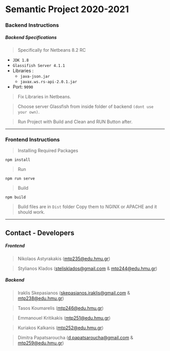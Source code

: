 # Semantic Project 2020-2021

### Backend Instructions

##### Backend Specifications 
> Specifically for Netbeans 8.2 RC

- `JDK 1.8`
- `Glassifish Server 4.1.1`
- Libraries :
	- `java-json.jar`
	- `javax.ws.rs-api-2.0.1.jar`
- Port: `9090`

> Fix Libraries in Netbeans.

> Choose server Glassfish from inside folder of backend `(dont use your own)`.

> Run Project with Build and Clean and RUN Button after.
---
### Frontend Instructions 

> Installing Required Packages
```
npm install
```
> Run
```
npm run serve
```

> Build
```
npm build
```
> Build files are in `Dist` folder
> Copy them to NGINX or APACHE and it should work.


---

## Contact - Developers 
	

##### Frontend

> 	Nikolaos Astyrakakis (mtp235@edu.hmu.gr)

> 	Stylianos Klados (stelisklados@gmail.com & mtp244@edu.hmu.gr)

##### Backend

> 	Iraklis Skepasianos (skepasianos.iraklis@gmail.com & mtp238@edu.hmu.gr)

>	Tasos Koumarelis (mtp246@edu.hmu.gr)

>	Emmanouel Kritikakis (mtp251@edu.hmu.gr)

>	Kuriakos Kalkanis (mtp252@edu.hmu.gr)

>	Dimitra Papatsaroucha (d.papatsaroucha@gmail.com & mtp259@edu.hmu.gr)
